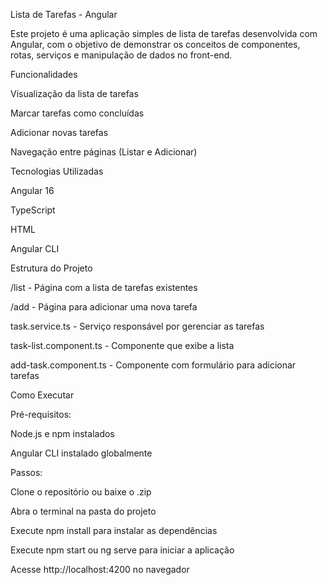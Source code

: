 Lista de Tarefas - Angular

Este projeto é uma aplicação simples de lista de tarefas desenvolvida com Angular, com o objetivo de demonstrar os conceitos de componentes, rotas, serviços e manipulação de dados no front-end.

Funcionalidades

Visualização da lista de tarefas

Marcar tarefas como concluídas

Adicionar novas tarefas

Navegação entre páginas (Listar e Adicionar)

Tecnologias Utilizadas

Angular 16

TypeScript

HTML

Angular CLI

Estrutura do Projeto

/list - Página com a lista de tarefas existentes

/add - Página para adicionar uma nova tarefa

task.service.ts - Serviço responsável por gerenciar as tarefas

task-list.component.ts - Componente que exibe a lista

add-task.component.ts - Componente com formulário para adicionar tarefas

Como Executar

Pré-requisitos:

Node.js e npm instalados

Angular CLI instalado globalmente

Passos:

Clone o repositório ou baixe o .zip

Abra o terminal na pasta do projeto

Execute npm install para instalar as dependências

Execute npm start ou ng serve para iniciar a aplicação

Acesse http://localhost:4200 no navegador
